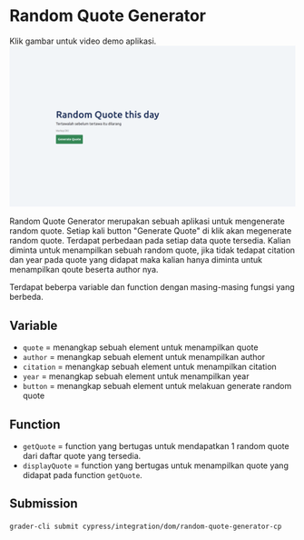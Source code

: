 # Random Quote Generator

Klik gambar untuk video demo aplikasi.
[![](./assets/img.png)](https://drive.google.com/file/d/1yZpxloVzFp6sbPo5cOMVLBjbPd2NEsks/view?usp=sharing)

Random Quote Generator merupakan sebuah aplikasi untuk mengenerate random quote.
Setiap kali button "Generate Quote" di klik akan megenerate random quote.
Terdapat perbedaan pada setiap data quote tersedia.
Kalian diminta untuk menampilkan sebuah random quote, jika tidak tedapat citation dan year pada quote yang didapat maka kalian hanya diminta untuk menampilkan qoute beserta author nya.

Terdapat beberpa variable dan function dengan masing-masing fungsi yang berbeda.

## Variable

- `quote` = menangkap sebuah element untuk menampilkan quote
- `author` = menangkap sebuah element untuk menampilkan author
- `citation` = menangkap sebuah element untuk menampilkan citation
- `year` = menangkap sebuah element untuk menampilkan year
- `button` = menangkap sebuah element untuk melakuan generate random quote


## Function

- `getQuote` = function yang bertugas untuk mendapatkan 1 random quote dari daftar quote yang tersedia.
- `displayQuote` = function yang bertugas untuk menampilkan quote yang didapat pada function `getQuote`.

## Submission

`grader-cli submit cypress/integration/dom/random-quote-generator-cp`